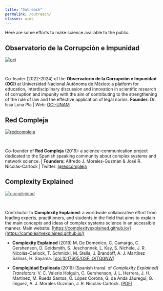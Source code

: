 ```yaml
---
title: "Outreach"
permalink: /outreach/
classes: wide
---
```


Here are some efforts to make science available to the public.

## Observatorio de la Corrupción e Impunidad

<a href="https://oci.juridicas.unam.mx/">
<img src="{{ site.url }}{{ site.baseurl }}/assets/images/oci.png" alt="oci" class="full" style="opacity:0.95;filter:alpha(opacity=95);"></a>

&nbsp;

Co-leader (2022-2024) of the **Observatorio de la Corrupción e Impunidad (OCI)** at Universidad Nacional Autónoma de México: a platform for education, interdisciplinary discussion and innovation in scientific research of corruption and impunity with the aim of contributing to the strengthening of the rule of law and the effective application of legal norms. **Founder:** Dr. Issa Luna Pla \| Web: <a href="https://oci.juridicas.unam.mx/">OCI-UNAM</a>

## Red Compleja

<a href="https://twitter.com/redcompleja">
<img src="{{ site.url }}{{ site.baseurl }}/assets/images/redcompleja.png" alt="redcompleja" class="full" style="opacity:0.95;filter:alpha(opacity=95);"></a>

&nbsp;

Co-founder of **Red Compleja** (2019): a science-communication project dedicated to the Spanish speaking community about complex systems and network science. \| **Founders:** Alfredo J. Morales-Guzmán & José R. Nicolás-Carlock \| Twitter: <a href="https://twitter.com/redcompleja">@redcompleja</a>

## Complexity Explained

<a href="https://complexityexplained.github.io/">
<img src="{{ site.url }}{{ site.baseurl }}/assets/images/complejidad.png" alt="complejidad" class="full" style="opacity:0.75;filter:alpha(opacity=75);"></a>

&nbsp;

Contributor to **Complexity Explained**: a worldwide collaborative effort from leading experts, practitioners, and students in the field that aims to explain the main concepts and ideas of complex systems science in an accessible manner. Main website: [https://complexityexplained.github.io/](https://complexityexplained.github.io/)

* **Complexity Explained** (2019) M. De Domenico, C. Camargo, C. Gershenson, D. Goldsmith, S. Jeschonnek, L. Kay, S. Nichele, J. R. Nicolás-Carlock, T. Schmickl, M. Stella, J. Brandoff, A. J. Martínez Salinas, H. Sayama. \[[doi:10.17605/OSF.IO/TQGNW](https://complexityexplained.github.io/ComplexityExplained.pdf)\]

* **Complejidad Explicada** (2019) (Spanish transl. of *Complexity Explained*\) _Translators_: V. C. Valerio Holguín, C. Gershenson, J. L. Herrera, J. H. Martínez, M. Rueda Santos, O. López Corona, G. de Anda Jáuregui, G. Iñiguez, A. J. Morales Guzmán, J. R. Nicolás-Carlock. \[[PDF](https://complexityexplained.github.io/ComplexityExplained[Spanish].pdf)\]
